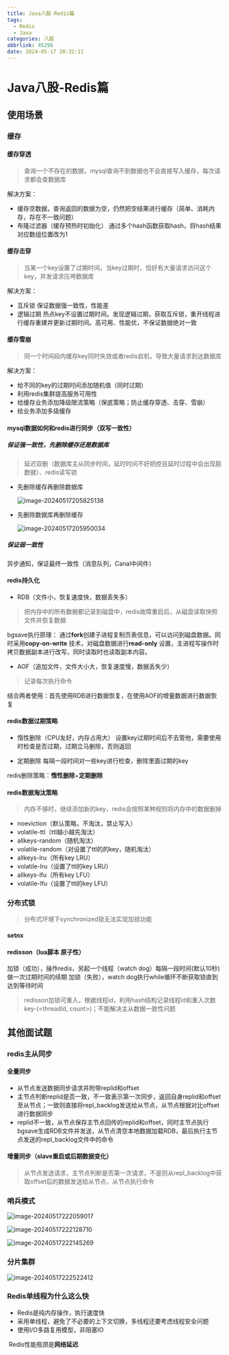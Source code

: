 ```yaml
---
title: Java八股-Redis篇
tags:
  - Redis
  - Java
categories: 八股
abbrlink: 45296
date: 2024-05-17 20:32:11
---
```




# Java八股-Redis篇

## 使用场景

### 缓存
#### 缓存穿透
> 查询一个不存在的数据，mysql查询不到数据也不会直接写入缓存，每次请求都会查数据库

解决方案：
- 缓存空数据，查询返回的数据为空，仍然把空结果进行缓存（简单、消耗内存，存在不一致问题）
- 布隆过滤器（缓存预热时初始化）
通过多个hash函数获取hash，将hash结果对应数组位置改为1

#### 缓存击穿
> 当某一个key设置了过期时间，当key过期时，恰好有大量请求访问这个key，并发请求压垮数据库

解决方案：
- 互斥锁
保证数据强一致性，性能差
- 逻辑过期
热点key不设置过期时间。发现逻辑过期，获取互斥锁，重开线程进行缓存重建并更新过期时间。高可用、性能优，不保证数据绝对一致

#### 缓存雪崩
> 同一个时间段内缓存key同时失效或者redis宕机，导致大量请求到达数据库

解决方案：
- 给不同的key的过期时间添加随机值（同时过期）
- 利用redis集群提高服务可用性
- 给缓存业务添加降级限流策略（保底策略；防止缓存穿透、击穿、雪崩）
- 给业务添加多级缓存

#### mysql数据如何和redis进行同步（双写一致性）

##### 保证强一致性，先删除缓存还是数据库

> 延迟双删（数据库主从同步时间，延时时间不好把控且延时过程中会出现脏数据）、redis读写锁

- 先删除缓存再删除数据库

  ![image-20240517205825138](https://gitee.com/qingy735/blogimg/raw/master/img/image-20240517205825138.png)


- 先删除数据库再删除缓存

  ![image-20240517205950034](https://gitee.com/qingy735/blogimg/raw/master/img/image-20240517205950034.png)

##### 保证弱一致性

异步通知，保证最终一致性（消息队列，Canal中间件）



#### redis持久化
- RDB（文件小，恢复速度快，数据丢失多）
> 把内存中的所有数据都记录到磁盘中，redis故障重启后，从磁盘读取快照文件并恢复数据

bgsave执行原理：
通过**fork**创建子进程复制页表信息，可以访问到磁盘数据。同时采用**copy-on-write** 技术，对磁盘数据进行**read-only** 设置，主进程写操作时拷贝数据副本进行改写，同时读取时也读取副本内容。

- AOF（追加文件，文件大小大，恢复速度慢，数据丢失少）
> 记录每次执行命令


结合两者使用：首先使用RDB进行数据恢复，在使用AOF的增量数据进行数据恢复

#### redis数据过期策略
- 惰性删除（CPU友好，内存占用大）
设置key过期时间后不去管他，需要使用时检查是否过期，过期立马删除，否则返回

- 定期删除
每隔一段时间对一些key进行检查，删除里面过期的key

redis删除策略：**惰性删除**+**定期删除**

#### redis数据淘汰策略
> 内存不够时，继续添加新的key，redis会按照某种规则将内存中的数据删掉

- noeviction（默认策略，不淘汰，禁止写入）
- volatile-ttl（ttl越小越先淘汰）
- allkeys-random（随机淘汰）
- volatile-random（对设置了ttl的的key，随机淘汰）
- allkeys-lru（所有key LRU）
- volatile-lru（设置了ttl的key LRU）
- allkeys-lfu（所有key LFU）
- volatile-lfu（设置了ttl的key LFU）


### 分布式锁
> 分布式环境下synchronized锁无法实现加锁功能
#### setnx

#### redisson（lua脚本 原子性）
加锁（成功），操作redis，另起一个线程（watch dog）每隔一段时间(默认10秒)做一次过期时间的续期
加锁（失败），watch dog执行while循环不断获取锁直到达到等待时间
> redisson加锁可重入，根据线程id，利用hash结构记录线程id和重入次数key-(<threadId, count>)；不能解决主从数据一致性问题

## 其他面试题
### redis主从同步
#### 全量同步
- 从节点发送数据同步请求并附带replid和offset
- 主节点判断replid是否一致，不一致表示第一次同步，返回自身replid和offset至从节点；一致则直接将repl_backlog发送给从节点，从节点根据对比offset进行数据同步
- replid不一致，从节点保存主节点回传的replid和offset，同时主节点执行bgsave生成RDB文件并发送，从节点清空本地数据加载RDB，最后执行主节点发送的repl_backlog文件中的命令

#### 增量同步（slave重启或后期数据变化）
> 从节点发送请求，主节点判断是否第一次请求，不是则从repl_backlog中获取offset后的数据发送给从节点，从节点执行命令

### 哨兵模式

![image-20240517222059017](https://gitee.com/qingy735/blogimg/raw/master/img/image-20240517222059017.png)





![image-20240517222128710](https://gitee.com/qingy735/blogimg/raw/master/img/image-20240517222128710.png)



![image-20240517222145269](https://gitee.com/qingy735/blogimg/raw/master/img/image-20240517222145269.png)



### 分片集群

![image-20240517222522412](https://gitee.com/qingy735/blogimg/raw/master/img/image-20240517222522412.png)



### Redis单线程为什么这么快

- Redis是纯内存操作，执行速度快
- 采用单线程，避免了不必要的上下文切换，多线程还要考虑线程安全问题
- 使用I/O多路复用模型，非阻塞IO

​	Redis性能瓶颈是**网络延迟**
